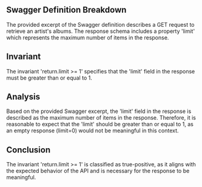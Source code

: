 ## Swagger Definition Breakdown
The provided excerpt of the Swagger definition describes a GET request to retrieve an artist's albums. The response schema includes a property 'limit' which represents the maximum number of items in the response.

## Invariant
The invariant 'return.limit >= 1' specifies that the 'limit' field in the response must be greater than or equal to 1.

## Analysis
Based on the provided Swagger excerpt, the 'limit' field in the response is described as the maximum number of items in the response. Therefore, it is reasonable to expect that the 'limit' should be greater than or equal to 1, as an empty response (limit=0) would not be meaningful in this context.

## Conclusion
The invariant 'return.limit >= 1' is classified as true-positive, as it aligns with the expected behavior of the API and is necessary for the response to be meaningful.
